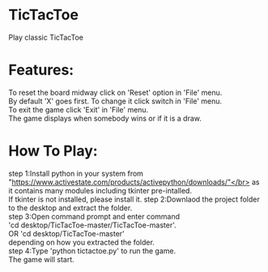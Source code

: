 # TicTacToe</br>
Play classic TicTacToe</br>

# Features:</br>
To reset the board midway click on 'Reset' option in 'File' menu.</br>
By default 'X' goes first. To change it click switch in 'File' menu.</br>
To exit the game click 'Exit' in 'File' menu.</br>
The game displays when somebody wins or if it is a draw.</br>

# How To Play:</br>
step 1:Install python in your system from "https://www.activestate.com/products/activepython/downloads/"</br>
</t>as it contains many modules including tkinter pre-intalled.</br>
</t>If tkinter is not installed, please install it.
step 2:Downlaod the project folder to the desktop and extract the folder.</br>
step 3:Open command prompt and enter command</br>
</t>'cd desktop/TicTacToe-master/TicTacToe-master'.</br>
</t>OR 'cd desktop/TicTacToe-master'</br>
</t>depending on how you extracted the folder.</br>
step 4:Type 'python tictactoe.py' to run the game.</br>
The game will start. </br>
